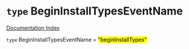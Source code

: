 # `type` BeginInstallTypesEventName

[Documentation Index](../README.md)

`type` BeginInstallTypesEventName = <mark>"beginInstallTypes"</mark>